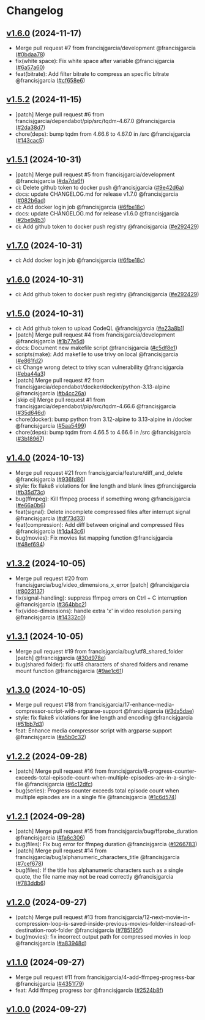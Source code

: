 # Changelog

## [v1.6.0](https://github.com/francisjgarcia/media-compressor/releases/v1.6.0) (2024-11-17)
* Merge pull request #7 from francisjgarcia/development @francisjgarcia ([#0bdaa78](https://github.com/francisjgarcia/media-compressor/commit/0bdaa78f879c493835bb59847acecf5e9e85268c))
* fix(white space): Fix white space after variable @francisjgarcia ([#6a57a60](https://github.com/francisjgarcia/media-compressor/commit/6a57a601f5e2e3985a9deeda6c11df23ef6d2942))
* feat(bitrate): Add filter bitrate to compress an specific bitrate @francisjgarcia ([#cf658e6](https://github.com/francisjgarcia/media-compressor/commit/cf658e6c901584e77b7b7de907671a7cb7965d0c))


## [v1.5.2](https://github.com/francisjgarcia/media-compressor/releases/v1.5.2) (2024-11-15)
* [patch] Merge pull request #6 from francisjgarcia/dependabot/pip/src/tqdm-4.67.0 @francisjgarcia ([#2da38d7](https://github.com/francisjgarcia/media-compressor/commit/2da38d7a90ea83571c8d813e0b1477929f73917d))
* chore(deps): bump tqdm from 4.66.6 to 4.67.0 in /src @francisjgarcia ([#143cac5](https://github.com/francisjgarcia/media-compressor/commit/143cac58525064b235bc799d7b4c968235f24059))


## [v1.5.1](https://github.com/francisjgarcia/media-compressor/releases/v1.5.1) (2024-10-31)
* [patch] Merge pull request #5 from francisjgarcia/development @francisjgarcia ([#da7da6f](https://github.com/francisjgarcia/media-compressor/commit/da7da6f3c399cbcd4ffe7f7f1c38d610fe787fa9))
* ci: Delete github token to docker push @francisjgarcia ([#9e42d6a](https://github.com/francisjgarcia/media-compressor/commit/9e42d6af5363178140c27680068cdb2af91284a0))
* docs: update CHANGELOG.md for release v1.7.0 @francisjgarcia ([#082b6ad](https://github.com/francisjgarcia/media-compressor/commit/082b6adc7f5b5aee2b6556ed74643673502d2f3c))
* ci: Add docker login job @francisjgarcia ([#6fbe18c](https://github.com/francisjgarcia/media-compressor/commit/6fbe18cff300a1da23dc4b11a8f8c1dac8ef5e67))
* docs: update CHANGELOG.md for release v1.6.0 @francisjgarcia ([#2be94b3](https://github.com/francisjgarcia/media-compressor/commit/2be94b355c98ce1359408038e48826910450b70a))
* ci: Add github token to docker push registry @francisjgarcia ([#e292429](https://github.com/francisjgarcia/media-compressor/commit/e2924290d387bc1b4bacf09696651e611db1d24e))


## [v1.7.0](https://github.com/francisjgarcia/media-compressor/releases/v1.7.0) (2024-10-31)
* ci: Add docker login job @francisjgarcia ([#6fbe18c](https://github.com/francisjgarcia/media-compressor/commit/6fbe18cff300a1da23dc4b11a8f8c1dac8ef5e67))


## [v1.6.0](https://github.com/francisjgarcia/media-compressor/releases/v1.6.0) (2024-10-31)
* ci: Add github token to docker push registry @francisjgarcia ([#e292429](https://github.com/francisjgarcia/media-compressor/commit/e2924290d387bc1b4bacf09696651e611db1d24e))


## [v1.5.0](https://github.com/francisjgarcia/media-compressor/releases/v1.5.0) (2024-10-31)
* ci: Add github token to upload CodeQL @francisjgarcia ([#e23a8b1](https://github.com/francisjgarcia/media-compressor/commit/e23a8b1ebdbddb4cffa49592fca77d1cf8d554be))
* [patch] Merge pull request #4 from francisjgarcia/development @francisjgarcia ([#1b77e5d](https://github.com/francisjgarcia/media-compressor/commit/1b77e5d292aba0faefd936b73a678f2b2f93fcbd))
* docs: Document new makefile script @francisjgarcia ([#c5df8e1](https://github.com/francisjgarcia/media-compressor/commit/c5df8e161ee022358dfaedba00b0841b9335227c))
* scripts(make): Add makefile to use trivy on local @francisjgarcia ([#e861fd2](https://github.com/francisjgarcia/media-compressor/commit/e861fd2f662e55654da520949c692255df3a4ca4))
* ci: Change wrong detect to trivy scan vulnerability @francisjgarcia ([#eba44a3](https://github.com/francisjgarcia/media-compressor/commit/eba44a3cc61674ebe19ede9cdfede0fe4d6d608c))
* [patch] Merge pull request #2 from francisjgarcia/dependabot/docker/docker/python-3.13-alpine @francisjgarcia ([#b4cc26a](https://github.com/francisjgarcia/media-compressor/commit/b4cc26a509a87397d9b9e00db021c24c9e80d776))
* [skip ci] Merge pull request #1 from francisjgarcia/dependabot/pip/src/tqdm-4.66.6 @francisjgarcia ([#35d646d](https://github.com/francisjgarcia/media-compressor/commit/35d646d6cbb354be6ae0649fc82447b0ba1c7a71))
* chore(docker): bump python from 3.12-alpine to 3.13-alpine in /docker @francisjgarcia ([#5aa5499](https://github.com/francisjgarcia/media-compressor/commit/5aa5499f566848f79a1d62fbe8905270eadef07f))
* chore(deps): bump tqdm from 4.66.5 to 4.66.6 in /src @francisjgarcia ([#3b18967](https://github.com/francisjgarcia/media-compressor/commit/3b1896792a59d80f8e7e4c7dc85d99416c48f487))


## [v1.4.0](https://github.com/francisjgarcia/media-compressor/releases/v1.4.0) (2024-10-13)
* Merge pull request #21 from francisjgarcia/feature/diff_and_delete @francisjgarcia ([#936fd80](https://github.com/francisjgarcia/media-compressor/commit/936fd8081b240970e4dfea19c767b15cb9d3a3b6))
* style: fix flake8 violations for line length and blank lines @francisjgarcia ([#b35d73c](https://github.com/francisjgarcia/media-compressor/commit/b35d73c229636f031153b2973fe7c1f70c677a01))
* bug(ffmpeg): Kill ffmpeg process if something wrong @francisjgarcia ([#e66a0b6](https://github.com/francisjgarcia/media-compressor/commit/e66a0b624be3557967dd9711530b41ac794e513b))
* feat(signal): Delete incomplete compressed files after interrupt signal @francisjgarcia ([#df73d33](https://github.com/francisjgarcia/media-compressor/commit/df73d338ccdb54d8448392c2b095b67cefbfc184))
* feat(compression): Add diff between original and compressed files @francisjgarcia ([#1da43c6](https://github.com/francisjgarcia/media-compressor/commit/1da43c6ec0cde2459ad353a62552030b3625da8c))
* bug(movies): Fix movies list mapping function @francisjgarcia ([#48ef694](https://github.com/francisjgarcia/media-compressor/commit/48ef69480a14c7e43c3f4f2bc598ebb478a517c0))


## [v1.3.2](https://github.com/francisjgarcia/media-compressor/releases/v1.3.2) (2024-10-05)
* Merge pull request #20 from francisjgarcia/bug/video_dimensions_x_error [patch] @francisjgarcia ([#8023137](https://github.com/francisjgarcia/media-compressor/commit/8023137915d4b33896fb2af3120b8819b67a1ec4))
* fix(signal-handling): suppress ffmpeg errors on Ctrl + C interruption @francisjgarcia ([#364bbc2](https://github.com/francisjgarcia/media-compressor/commit/364bbc22db08a3727bddb3fb7400ed6c688e6b68))
* fix(video-dimensions): handle extra 'x' in video resolution parsing @francisjgarcia ([#14332c0](https://github.com/francisjgarcia/media-compressor/commit/14332c07f43583f1e5081edbee41ec367b02771f))


## [v1.3.1](https://github.com/francisjgarcia/media-compressor/releases/v1.3.1) (2024-10-05)
* Merge pull request #19 from francisjgarcia/bug/utf8_shared_folder [patch] @francisjgarcia ([#30d978e](https://github.com/francisjgarcia/media-compressor/commit/30d978e4d59efd917c0bc9efd7150049eb1f7377))
* bug(shared folder): fix utf8 characters of shared folders and rename mount function @francisjgarcia ([#9ae1c61](https://github.com/francisjgarcia/media-compressor/commit/9ae1c615e81259e377694c5c50281a256b6beec5))


## [v1.3.0](https://github.com/francisjgarcia/media-compressor/releases/v1.3.0) (2024-10-05)
* Merge pull request #18 from francisjgarcia/17-enhance-media-compressor-script-with-argparse-support @francisjgarcia ([#3da5dae](https://github.com/francisjgarcia/media-compressor/commit/3da5dae956d59cd996dda1bb49f8e78b6737783c))
* style: fix flake8 violations for line length and encoding @francisjgarcia ([#51bb7d3](https://github.com/francisjgarcia/media-compressor/commit/51bb7d354b650aa97b34c1701c8cd9a4a91615ad))
* feat: Enhance media compressor script with argparse support @francisjgarcia ([#a5b0c32](https://github.com/francisjgarcia/media-compressor/commit/a5b0c32299c3e13d7e853e81d17172ed4fedc290))


## [v1.2.2](https://github.com/francisjgarcia/media-compressor/releases/v1.2.2) (2024-09-28)
* [patch] Merge pull request #16 from francisjgarcia/8-progress-counter-exceeds-total-episode-count-when-multiple-episodes-are-in-a-single-file @francisjgarcia ([#6c12dfc](https://github.com/francisjgarcia/media-compressor/commit/6c12dfc61838ed7a2b0019b5ac382cf49ef08ad9))
* bug(series): Progress counter exceeds total episode count when multiple episodes are in a single file @francisjgarcia ([#1c6d574](https://github.com/francisjgarcia/media-compressor/commit/1c6d574f8515bde4e349e11c0865cefc7e3e5149))


## [v1.2.1](https://github.com/francisjgarcia/media-compressor/releases/v1.2.1) (2024-09-28)
* [patch] Merge pull request #15 from francisjgarcia/bug/ffprobe_duration @francisjgarcia ([#fa6c306](https://github.com/francisjgarcia/media-compressor/commit/fa6c306c59ad53160ad034096fff6f6fe08c9a09))
* bug(files): Fix bug error for ffmpeg duration @francisjgarcia ([#1266783](https://github.com/francisjgarcia/media-compressor/commit/12667830c2ccca0e1be26ac049a9ef761153e9a4))
* [patch] Merge pull request #14 from francisjgarcia/bug/alphanumeric_characters_title @francisjgarcia ([#7cef678](https://github.com/francisjgarcia/media-compressor/commit/7cef6787b4b1eef840d5a036eae32eb86e5f2af4))
* bug(files): If the title has alphanumeric characters such as a single quote, the file name may not be read correctly @francisjgarcia ([#783ddb6](https://github.com/francisjgarcia/media-compressor/commit/783ddb6eee4a7d584dea0f2ddf737611c65241d2))


## [v1.2.0](https://github.com/francisjgarcia/media-compressor/releases/v1.2.0) (2024-09-27)
* (patch) Merge pull request #13 from francisjgarcia/12-next-movie-in-compression-loop-is-saved-inside-previous-movies-folder-instead-of-destination-root-folder @francisjgarcia ([#785195f](https://github.com/francisjgarcia/media-compressor/commit/785195fce88a5e190bb7df29b63aada60b13025c))
* bug(movies): fix incorrect output path for compressed movies in loop @francisjgarcia ([#a83948d](https://github.com/francisjgarcia/media-compressor/commit/a83948d67e5a35fbf722dbf90d02909512a4a183))


## [v1.1.0](https://github.com/francisjgarcia/media-compressor/releases/v1.1.0) (2024-09-27)
* Merge pull request #11 from francisjgarcia/4-add-ffmpeg-progress-bar @francisjgarcia ([#4351f79](https://github.com/francisjgarcia/media-compressor/commit/4351f7929c07fa05fcb675a9f119d2b4904705ed))
* feat: Add ffmpeg progress bar @francisjgarcia ([#2524b8f](https://github.com/francisjgarcia/media-compressor/commit/2524b8f3a82769215b32d7f13ad71831557cd4da))


## [v1.0.0](https://github.com/francisjgarcia/media-compressor/releases/v1.0.0) (2024-09-27)
